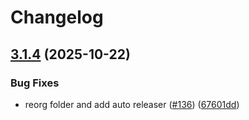 # Changelog

## [3.1.4](https://github.com/dedsxc/xbot/compare/xbot-3.1.3...xbot-3.1.4) (2025-10-22)


### Bug Fixes

* reorg folder and add auto releaser ([#136](https://github.com/dedsxc/xbot/issues/136)) ([67601dd](https://github.com/dedsxc/xbot/commit/67601dd421ba93b8ef52de185706e3f96beac860))
